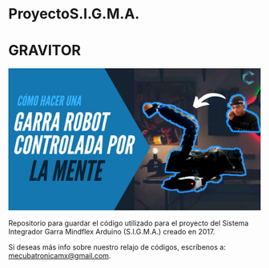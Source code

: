 # ProyectoS.I.G.M.A.
# GRAVITOR
![Algoaca](MiniaturadeYouTube3.png?raw=true "Thumbnail")

Repositorio para guardar el código utilizado para el proyecto del Sistema Integrador Garra Mindflex Arduino (S.I.G.M.A.) creado en 2017. 

Si deseas más info sobre nuestro relajo de códigos, escríbenos a: mecubatronicamx@gmail.com.
